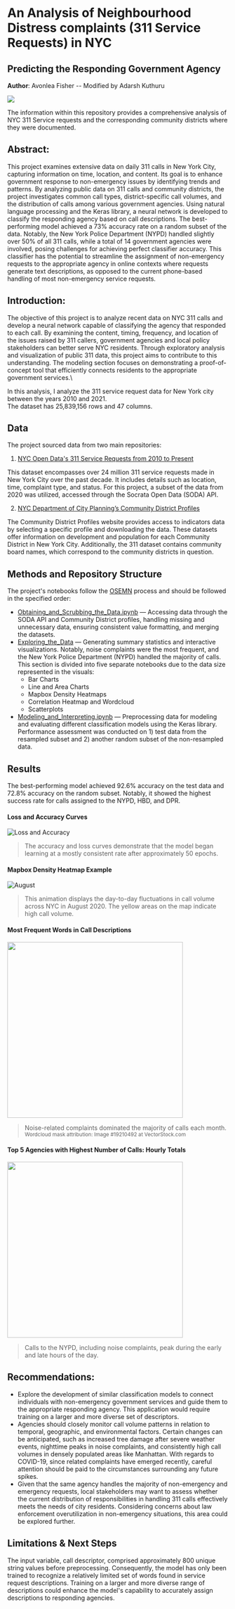 # An Analysis of Neighbourhood Distress complaints (311 Service Requests) in NYC 
## Predicting the Responding Government Agency

**Author**: Avonlea Fisher -- Modified by Adarsh Kuthuru


<img src="https://github.com/AvonleaFisher/Analyzing-NYC-311-Service-Requests/blob/main/Images/Dashboard_screenshot.png"></a>
   

The information within this repository provides a comprehensive analysis of NYC 311 Service requests and the corresponding community districts where they were documented.

## Abstract:

This project examines extensive data on daily 311 calls in New York City, capturing information on time, location, and content. Its goal is to enhance government response to non-emergency issues by identifying trends and patterns. By analyzing public data on 311 calls and community districts, the project investigates common call types, district-specific call volumes, and the distribution of calls among various government agencies. Using natural language processing and the Keras library, a neural network is developed to classify the responding agency based on call descriptions. The best-performing model achieved a 73% accuracy rate on a random subset of the data. Notably, the New York Police Department (NYPD) handled slightly over 50% of all 311 calls, while a total of 14 government agencies were involved, posing challenges for achieving perfect classifier accuracy. This classifier has the potential to streamline the assignment of non-emergency requests to the appropriate agency in online contexts where requests generate text descriptions, as opposed to the current phone-based handling of most non-emergency service requests.

## Introduction:

The objective of this project is to analyze recent data on NYC 311 calls and develop a neural network capable of classifying the agency that responded to each call. By examining the content, timing, frequency, and location of the issues raised by 311 callers, government agencies and local policy stakeholders can better serve NYC residents. Through exploratory analysis and visualization of public 311 data, this project aims to contribute to this understanding. The modeling section focuses on demonstrating a proof-of-concept tool that efficiently connects residents to the appropriate government services.\

In this analysis, I analyze the 311 service request data for New York city between the years 2010 and 2021. \
The dataset has 25,839,156 rows and 47 columns.


## Data
The project sourced data from two main repositories:

1. [NYC Open Data's 311 Service Requests from 2010 to Present](https://data.cityofnewyork.us/Social-Services/311-Service-Requests-from-2010-to-Present/erm2-nwe9)

This dataset encompasses over 24 million 311 service requests made in New York City over the past decade. It includes details such as location, time, complaint type, and status. For this project, a subset of the data from 2020 was utilized, accessed through the Socrata Open Data (SODA) API.

2. [NYC Department of City Planning’s Community District Profiles](https://communityprofiles.planning.nyc.gov/)

The Community District Profiles website provides access to indicators data by selecting a specific profile and downloading the data. These datasets offer information on development and population for each Community District in New York City. Additionally, the 311 dataset contains community board names, which correspond to the community districts in question.

## Methods and Repository Structure
The project's notebooks follow the [OSEMN](https://people.duke.edu/~ccc14/sta-663/DataProcessingSolutions.html) process and should be followed in the specified order:

* [Obtaining_and_Scrubbing_the_Data.ipynb](https://github.com/AvonleaFisher/Analyzing-NYC-311-Service-Requests/blob/main/Obtaining_and_Scrubbing_the_Data.ipynb) — Accessing data through the SODA API and Community District profiles, handling missing and unnecessary data, ensuring consistent value formatting, and merging the datasets.
* [Exploring_the_Data](https://github.com/AvonleaFisher/Analyzing-NYC-311-Service-Requests/tree/main/Exploring_the_Data) — Generating summary statistics and interactive visualizations. Notably, noise complaints were the most frequent, and the New York Police Department (NYPD) handled the majority of calls. This section is divided into five separate notebooks due to the data size represented in the visuals:
   * Bar Charts
   * Line and Area Charts
   * Mapbox Density Heatmaps
   * Correlation Heatmap and Wordcloud
   * Scatterplots
* [Modeling_and_Interpreting.ipynb](https://github.com/AvonleaFisher/Analyzing-NYC-311-Service-Requests/blob/main/Modeling_and_Interpreting.ipynb) — Preprocessing data for modeling and evaluating different classification models using the Keras library. Performance assessment was conducted on 1) test data from the resampled subset and 2) another random subset of the non-resampled data.

## Results

The best-performing model achieved 92.6% accuracy on the test data and 72.8% accuracy on the random subset. Notably, it showed the highest success rate for calls assigned to the NYPD, HBD, and DPR.

#### Loss and Accuracy Curves
![Loss and Accuracy](https://github.com/AvonleaFisher/Analyzing-NYC-311-Service-Requests/blob/main/Images/acc_loss.png)
> The accuracy and loss curves demonstrate that the model began learning at a mostly consistent rate after approximately 50 epochs.

#### Mapbox Density Heatmap Example
![August](https://github.com/AvonleaFisher/Analyzing-NYC-311-Service-Requests/blob/main/Images/august.gif)
> This animation displays the day-to-day fluctuations in call volume across NYC in August 2020. The yellow areas on the map indicate high call volume.

#### Most Frequent Words in Call Descriptions
<img src="https://github.com/AvonleaFisher/Analyzing-NYC-311-Service-Requests/blob/main/Images/wordcloud.png" width="400" height="400">

> Noise-related complaints dominated the majority of calls each month.
> <sup>Wordcloud mask attribution: Image #19210492 at VectorStock.com<sup>

#### Top 5 Agencies with Highest Number of Calls: Hourly Totals
<img src="https://github.com/AvonleaFisher/Analyzing-NYC-311-Service-Requests/blob/main/Images/Total_Calls_Hour.png" width="400" height="400">

> Calls to the NYPD, including noise complaints, peak during the early and late hours of the day.

## Recommendations:

* Explore the development of similar classification models to connect individuals with non-emergency government services and guide them to the appropriate responding agency. This application would require training on a larger and more diverse set of descriptors.
* Agencies should closely monitor call volume patterns in relation to temporal, geographic, and environmental factors. Certain changes can be anticipated, such as increased tree damage after severe weather events, nighttime peaks in noise complaints, and consistently high call volumes in densely populated areas like Manhattan. With regards to COVID-19, since related complaints have emerged recently, careful attention should be paid to the circumstances surrounding any future spikes.
* Given that the same agency handles the majority of non-emergency and emergency requests, local stakeholders may want to assess whether the current distribution of responsibilities in handling 311 calls effectively meets the needs of city residents. Considering concerns about law enforcement overutilization in non-emergency situations, this area could be explored further.

## Limitations & Next Steps

The input variable, call descriptor, comprised approximately 800 unique string values before preprocessing. Consequently, the model has only been trained to recognize a relatively limited set of words found in service request descriptions. Training on a larger and more diverse range of descriptions could enhance the model's capability to accurately assign descriptions to responding agencies.
